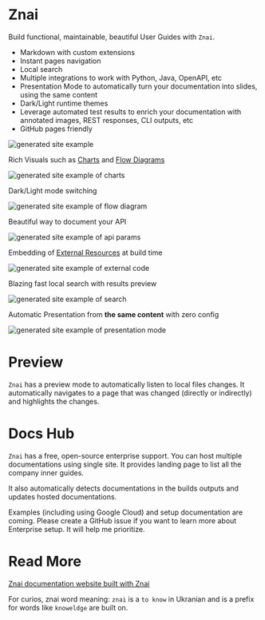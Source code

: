 # Znai

Build functional, maintainable, beautiful User Guides with `Znai`.

* Markdown with custom extensions
* Instant pages navigation 
* Local search
* Multiple integrations to work with Python, Java, OpenAPI, etc
* Presentation Mode to automatically turn your documentation into slides, using the same content
* Dark/Light runtime themes
* Leverage automated test results to enrich your documentation with annotated images, REST responses, CLI outputs, etc
* GitHub pages friendly

![generated site example](znai-docs/readme/znai-overview.png)

Rich Visuals such as [Charts](https://testingisdocumenting.org/znai/visuals/charts) and [Flow Diagrams](https://testingisdocumenting.org/znai/visuals/flow-diagrams)

![generated site example of charts](znai-docs/readme/znai-charts.png)

Dark/Light mode switching 

![generated site example of flow diagram](znai-docs/readme/znai-flow-diagram.png)

Beautiful way to document your API 

![generated site example of api params](znai-docs/readme/znai-api-parameters.png)

Embedding of [External Resources](https://testingisdocumenting.org/znai/snippets/external-code-snippets) at build time 

![generated site example of external code](znai-docs/readme/znai-external-code.png)

Blazing fast local search with results preview

![generated site example of search](znai-docs/readme/znai-search.png)

Automatic Presentation from **the same content** with zero config

![generated site example of presentation mode](znai-docs/readme/znai-presentation.png)

# Preview

`Znai` has a preview mode to automatically listen to local files changes. It automatically navigates to a page that was 
changed (directly or indirectly) and highlights the changes.

# Docs Hub

`Znai` has a free, open-source enterprise support. You can host multiple documentations using single site. It provides
landing page to list all the company inner guides. 

It also automatically detects documentations in the builds outputs and updates hosted documentations.

Examples (including using Google Cloud) and setup documentation are coming. Please create a GitHub issue if you want
to learn more about Enterprise setup. It will help me prioritize.  

# Read More

[Znai documentation website built with Znai](https://testingisdocumenting.org/znai/)

For curios, znai word meaning: `znai` is a `to know` in Ukranian and is a prefix for words like `knoweldge` are built on.  
